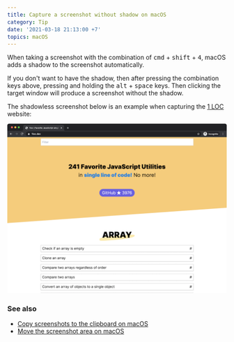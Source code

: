```yaml
---
title: Capture a screenshot without shadow on macOS
category: Tip
date: '2021-03-18 21:13:00 +7'
topics: macOS
---
```


When taking a screenshot with the combination of <kbd>cmd</kbd> + <kbd>shift</kbd> + <kbd>4</kbd>, macOS adds a shadow to the screenshot automatically.

If you don't want to have the shadow, then after pressing the combination keys above, pressing and holding the <kbd>alt</kbd> + <kbd>space</kbd> keys.
Then clicking the target window will produce a screenshot without the shadow.

The shadowless screenshot below is an example when capturing the [1 LOC](https://1loc.dev) website:

![Remove the shadow](/img/remove-shadow.png)

### See also

-   [Copy screenshots to the clipboard on macOS](/copy-screenshots-to-the-clipboard-on-macos.html)
-   [Move the screenshot area on macOS](/move-the-screenshot-area-on-macos.html)
